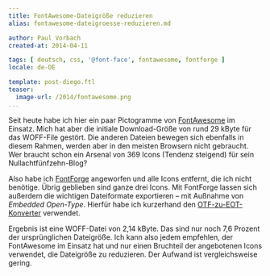 ```yaml
---
title: FontAwesome-Dateigröße reduzieren
alias: fontawesome-dateigroesse-reduzieren.md

author: Paul Vorbach
created-at: 2014-04-11

tags: [ deutsch, css, '@font-face', fontawesome, fontforge ]
locale: de-DE

template: post-diego.ftl
teaser:
  image-url: /2014/fontawesome.png
...
```


Seit heute habe ich hier ein paar Pictogramme von [FontAwesome] im Einsatz. Mich
hat aber die initiale Download-Größe von rund 29 kByte für das WOFF-File
gestört. Die anderen Dateien bewegen sich ebenfalls in diesem Rahmen, werden
aber in den meisten Browsern nicht gebraucht. Wer braucht schon ein Arsenal von
369 Icons (Tendenz steigend) für sein Nullachtfünfzehn-Blog?

Also habe ich [FontForge] angeworfen und alle Icons entfernt, die ich nicht
benötige. Übrig geblieben sind ganze drei Icons. Mit FontForge lassen sich
außerdem die wichtigen Dateiformate exportieren &ndash; mit Außnahme von
_Embedded Open-Type_. Hierfür habe ich kurzerhand den
[OTF-zu-EOT-Konverter][otf2eot] verwendet.

Ergebnis ist eine WOFF-Datei von 2,14 kByte. Das sind nur noch 7,6 Prozent der
ursprünglichen Dateigröße. Ich kann also jedem empfehlen, der FontAwesome im
Einsatz hat und nur einen Bruchteil der angebotenen Icons verwendet, die
Dateigröße zu reduzieren. Der Aufwand ist vergleichsweise gering.


[FontAwesome]: http://fontawesome.io/
[FontForge]: http://fontforge.org
[otf2eot]: http://everythingfonts.com/otf-to-eot
